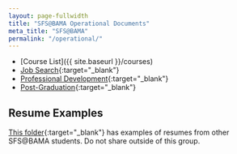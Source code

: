 ```yaml
---
layout: page-fullwidth
title: "SFS@BAMA Operational Documents"
meta_title: "SFS@BAMA"
permalink: "/operational/"
---
```


- [Course List]({{ site.baseurl }}/courses)
- [Job Search](https://alabama.app.box.com/file/1279649414369){:target="_blank"}
- [Professional Development](https://alabama.app.box.com/file/1279649673403){:target="_blank"}
- [Post-Graduation](https://alabama.app.box.com/file/1279652356027){:target="_blank"}

## Resume Examples
[This folder](https://alabama.app.box.com/folder/219834025670){:target="_blank"} has examples of resumes from other SFS@BAMA students. Do not share outside of this group.
